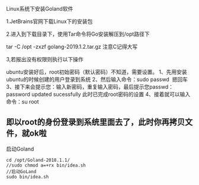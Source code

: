 Linux系统下安装Goland软件

1.JetBrains官网下载Linux下的安装包

2.进入到下载目录下，使用Tar命令将Go安装解压到/opt路径下

tar -C /opt -zxzf golang-2019.1.2.tar.gz      注意C记得大写

3,若报出没有权限则执行以下操作

ubuntu安装好后，root初始密码（默认密码）不知道，需要设置。
1、先用安装ubuntu的时候创建的用户登录到系统
2、然后输入命令：sudo passwd  摁回车
3、接下来会提示您：输入新密码，重复输入密码，最后提示您passwd：password updated sucessfully
此时已完成root密码的设置
4、接着就可以输入命令：su root

即以root的身份登录到系统里面去了，此时你再拷贝文件，就ok啦
--------------------- 





启动Goland

```
cd /opt/Goland-2018.1.1/
//sudo chmod a=+rx bin/idea.sh
//启动GoLand
sudo bin/idea.sh
```